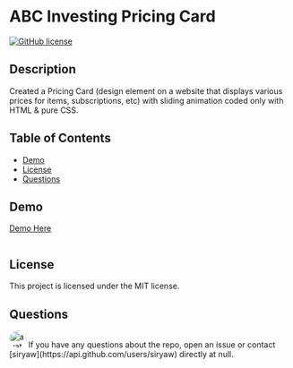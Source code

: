 # ABC Investing Pricing Card

[![GitHub license](https://img.shields.io/badge/license-MIT-blue.svg)](https://github.com/siryaw/abc-investing-pricing-card)

## Description

Created a Pricing Card (design element on a website that displays various prices for items, subscriptions, etc) with sliding animation coded only with HTML & pure CSS.

## Table of Contents

- [Demo](#Demo)
- [License](#license)
- [Questions](#questions)

## Demo

[Demo Here](https://abcinvestingpricingcard.surge.sh/)

```

```

## License

This project is licensed under the MIT license.

## Questions

<img src="https://avatars.githubusercontent.com/u/58599877?v=4" alt="avatar" style="border-radius: 16px" width="30" />
If you have any questions about the repo, open an issue or contact [siryaw](https://api.github.com/users/siryaw) directly at null.
